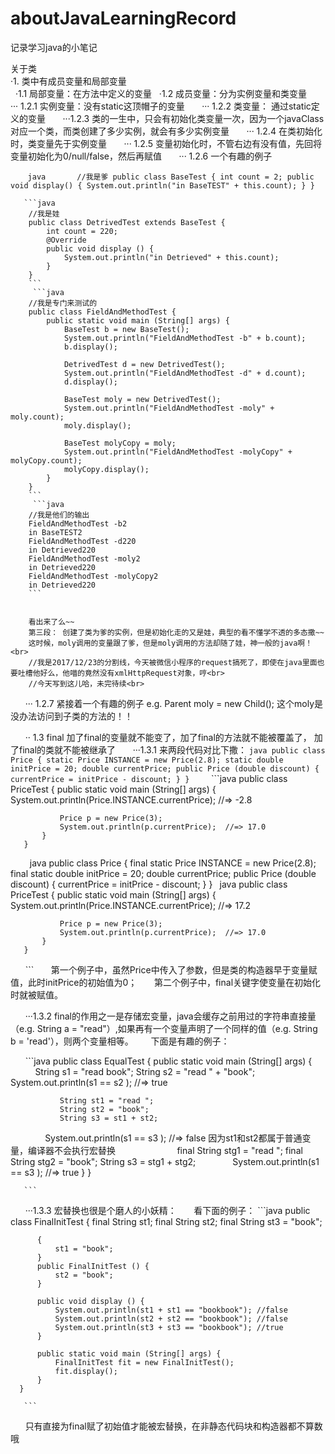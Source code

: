 # aboutJavaLearningRecord
记录学习java的小笔记<br>

关于类<br>
·1. 类中有成员变量和局部变量<br>
    ·1.1 局部变量：在方法中定义的变量
    ·1.2 成员变量：分为实例变量和类变量
       ··· 1.2.1 实例变量：没有static这顶帽子的变量
       ··· 1.2.2 类变量： 通过static定义的变量
        ···1.2.3 类的一生中，只会有初始化类变量一次，因为一个javaClass对应一个类，而类创建了多少实例，就会有多少实例变量
       ··· 1.2.4 在类初始化时，类变量先于实例变量
       ··· 1.2.5 变量初始化时，不管右边有没有值，先回将变量初始化为0/null/false，然后再赋值
       ··· 1.2.6 一个有趣的例子
       
        ```java
       //我是爹
        public class BaseTest {
            int count = 2;
            public void display() {
                System.out.println("in BaseTEST" + this.count);
            }
        }
        ```

       ```java
        //我是娃
        public class DetrivedTest extends BaseTest {
            int count = 220;
            @Override
            public void display () {
                System.out.println("in Detrieved" + this.count);
            }
        }
        ```
         ```java
        //我是专门来测试的
        public class FieldAndMethodTest {
            public static void main (String[] args) {
                BaseTest b = new BaseTest();
                System.out.println("FieldAndMethodTest -b" + b.count);
                b.display();

                DetrivedTest d = new DetrivedTest();
                System.out.println("FieldAndMethodTest -d" + d.count);
                d.display();

                BaseTest moly = new DetrivedTest();
                System.out.println("FieldAndMethodTest -moly" + moly.count);
                moly.display();

                BaseTest molyCopy = moly;
                System.out.println("FieldAndMethodTest -molyCopy" + molyCopy.count);
                molyCopy.display();
            }
        }
        ```
         ```java
        //我是他们的输出
        FieldAndMethodTest -b2
        in BaseTEST2
        FieldAndMethodTest -d220
        in Detrieved220
        FieldAndMethodTest -moly2
        in Detrieved220
        FieldAndMethodTest -molyCopy2
        in Detrieved220
        ```
        
        
        看出来了么~~
        第三段： 创建了类为爹的实例，但是初始化走的又是娃，典型的看不懂学不透的多态撒~~
        这时候，moly调用的变量跟了爹，但是moly调用的方法却随了娃，神一般的java啊！<br>
        //我是2017/12/23的分割线，今天被微信小程序的request搞死了，即使在java里面也要吐槽他好么，他喵的竟然没有xmlHttpRequest对象，哼<br>
        //今天写到这儿哈，未完待续<br>

       ··· 1.2.7 紧接着一个有趣的例子 e.g. Parent moly = new Child(); 这个moly是没办法访问到子类的方法的！！

       ·· 1.3 final 加了final的变量就不能变了，加了final的方法就不能被覆盖了， 加了final的类就不能被继承了
       ···1.3.1 来两段代码对比下撒：
       ```java
       public class Price {
           static Price INSTANCE = new Price(2.8);
           static double initPrice = 20;
          double currentPrice;
          public Price (double discount) {
              currentPrice = initPrice - discount;
          }
      }
       ```
       ```java
       public class PriceTest {
           public static void main (String[] args) {
               System.out.println(Price.INSTANCE.currentPrice); //=> -2.8

               Price p = new Price(3);
               System.out.println(p.currentPrice);  //=> 17.0
           }
       }
       ```
       ```java
       public class Price {
           final static Price INSTANCE = new Price(2.8);
           final static double initPrice = 20;
           double currentPrice;
           public Price (double discount) {
               currentPrice = initPrice - discount;
           }
       }
       ```
       ```java
       public class PriceTest {
           public static void main (String[] args) {
               System.out.println(Price.INSTANCE.currentPrice); //=> 17.2

               Price p = new Price(3);
               System.out.println(p.currentPrice);  //=> 17.0
           }
       }
       ```
       第一个例子中，虽然Price中传入了参数，但是类的构造器早于变量赋值，此时initPrice的初始值为0；
       第二个例子中，final关键字使变量在初始化时就被赋值。
       
       ···1.3.2 final的作用之一是存储宏变量，java会缓存之前用过的字符串直接量（e.g. String a = "read"）,如果再有一个变量声明了一个同样的值（e.g. String b = 'read'），则两个变量相等。
       下面是有趣的例子：
       
       ```java
       public class EqualTest {
           public static void main (String[] args) {
               String s1 = "read book";
               String s2 = "read " + "book";
               System.out.println(s1 == s2 );  //=> true
               
               String st1 = "read ";
               String st2 = "book";
               String s3 = st1 + st2;
               System.out.println(s1 == s3 );  //=> false 因为st1和st2都属于普通变量，编译器不会执行宏替换
           
               final String stg1 = "read ";
               final String stg2 = "book";
               String s3 = stg1 + stg2;
               System.out.println(s1 == s3 );  //=> true
           }
       }
       
       ```
       
       ···1.3.3 宏替换也很是个磨人的小妖精：
       看下面的例子：
       ```java
       public class FinalInitTest {
          final String st1;
          final String st2;
          final String st3 = "book";

          {
              st1 = "book";
          }
          public FinalInitTest () {
              st2 = "book";
          }

          public void display () {
              System.out.println(st1 + st1 == "bookbook"); //false
              System.out.println(st2 + st2 == "bookbook"); //false
              System.out.println(st3 + st3 == "bookbook"); //true
          }

          public static void main (String[] args) {
              FinalInitTest fit = new FinalInitTest();
              fit.display();
          }
      }

       ```
       只有直接为final赋了初始值才能被宏替换，在非静态代码块和构造器都不算数哦 

 



        
